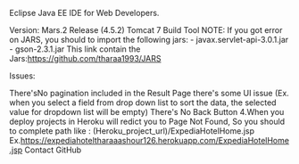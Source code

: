 Eclipse Java EE IDE for Web Developers.

Version: Mars.2 Release (4.5.2) Tomcat 7 Build Tool
NOTE: If you got error on JARS, you should to import the following jars:
      - javax.servlet-api-3.0.1.jar
      - gson-2.3.1.jar
This link contain the Jars:https://github.com/tharaa1993/JARS

Issues:

There'sNo pagination included in the Result Page
there's some UI issue (Ex. when you select a field from drop down list to sort the data, the selected value for dropdown list will be empty)
There's No Back Button 4.When you deploy projects in Heroku will redict you to Page Not Found, So you should to complete path like : (Heroku_project_url)/ExpediaHotelHome.jsp Ex.https://expediahoteltharaaashour126.herokuapp.com/ExpediaHotelHome.jsp
Contact GitHub 
